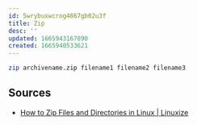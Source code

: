 ```yaml
---
id: 5wrybuxwcrog4867gb02u3f
title: Zip
desc: ''
updated: 1665943167890
created: 1665940533621
---
```


``` bash
zip archivename.zip filename1 filename2 filename3
```

## Sources

* [How to Zip Files and Directories in Linux | Linuxize](https://linuxize.com/post/how-to-zip-files-and-directories-in-linux/)
